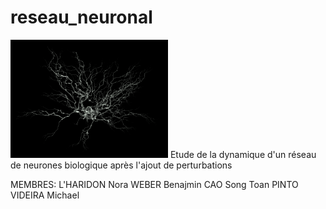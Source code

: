 # reseau_neuronal
<img src="Annexes/Images/neurone_illustration.png" width="50%" center=True>
Etude de la dynamique d'un réseau de neurones biologique après l'ajout de perturbations 

MEMBRES: 
L'HARIDON Nora
WEBER Benajmin
CAO Song Toan 
PINTO VIDEIRA Michael

